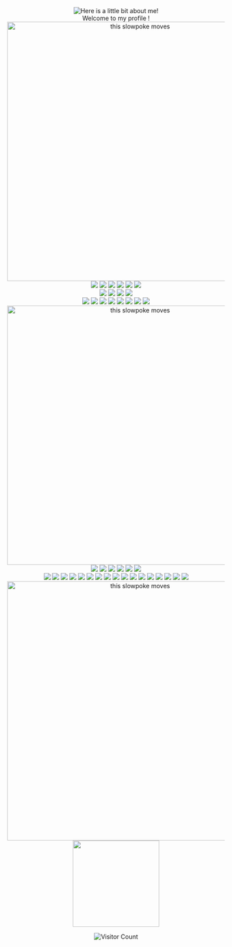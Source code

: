 
<div align="center">
<img src="https://raw.githubusercontent.com/AlexioShow/AlexioShow/master/Animation.gif" alt="Here is a little bit about me!">

<br>
<center>
Welcome to my profile !
<br/>
<center><img src="https://pa1.narvii.com/7630/48f84e1533414c42a803b2e88cd257611a669f1br1-320-1_hq.gif" alt="this slowpoke moves"  width="600" />
<div>
<center>
<img src="https://img.shields.io/badge/Windows-0078D6?style=for-the-badge&logo=windows&logoColor=white"/>
<img src="https://img.shields.io/badge/Windows%20xp-003399?style=for-the-badge&logo=windowsxp&logoColor=white"/>
<img src="https://img.shields.io/badge/Linux-FCC624?style=for-the-badge&logo=linux&logoColor=black"/>
<img src="https://img.shields.io/badge/Kali-268BEE?style=for-the-badge&logo=kalilinux&logoColor=white"/>
<img src="https://img.shields.io/badge/Tails%20-56347C?&style=for-the-badge&logo=tails&logoColor=white"/>
<img src="https://img.shields.io/badge/Android-3DDC84?style=for-the-badge&logo=android&logoColor=white"/>
</div>
<div>
<img src="https://img.shields.io/badge/Microsoft-0078D4?style=for-the-badge&logo=microsoft&logoColor=white"/>
<img src="https://img.shields.io/badge/Microsoft_Excel-217346?style=for-the-badge&logo=microsoft-excel&logoColor=white"/>
<img src="https://img.shields.io/badge/Microsoft_Word-2B579A?style=for-the-badge&logo=microsoft-word&logoColor=white"/>
<img src="https://img.shields.io/badge/Microsoft_PowerPoint-B7472A?style=for-the-badge&logo=microsoft-powerpoint&logoColor=white"/>
</div>
<div>
<img src="https://img.shields.io/badge/css3-%231572B6.svg?style=for-the-badge&logo=css3&logoColor=white"/>
<img src="https://img.shields.io/badge/html5-%23E34F26.svg?style=for-the-badge&logo=html5&logoColor=white"/>
<img src="https://img.shields.io/badge/java-%23ED8B00.svg?style=for-the-badge&logo=java&logoColor=white"/>
<img src="https://img.shields.io/badge/markdown-%23000000.svg?style=for-the-badge&logo=markdown&logoColor=white"/>
<img src="https://img.shields.io/badge/python-3670A0?style=for-the-badge&logo=python&logoColor=ffdd54"/>
<img src="https://img.shields.io/badge/mysql-%2300f.svg?style=for-the-badge&logo=mysql&logoColor=white"/>
<img src="https://img.shields.io/badge/php-%23777BB4.svg?style=for-the-badge&logo=php&logoColor=white"/>
<img src="https://camo.githubusercontent.com/cbf076468b5392bc2d28d5b70841d3664279363b832a6465eb8b339098c052f2/68747470733a2f2f696d672e736869656c64732e696f2f7374617469632f76313f7374796c653d666f722d7468652d6261646765266d6573736167653d57696e646f77732b5465726d696e616c26636f6c6f723d344434443444266c6f676f3d57696e646f77732b5465726d696e616c266c6f676f436f6c6f723d464646464646266c6162656c3d"/>
</div>
<div>
<center>

<center><img src="https://pa1.narvii.com/7630/48f84e1533414c42a803b2e88cd257611a669f1br1-320-1_hq.gif" alt="this slowpoke moves"  width="600" />
<center>
</div>
<div>
<img src="https://camo.githubusercontent.com/816a28a81b935f09bbe32600de30a1c29ea2bbc63b932eaeb7c00d2726e22971/68747470733a2f2f696d672e736869656c64732e696f2f7374617469632f76313f7374796c653d666f722d7468652d6261646765266d6573736167653d537465616d26636f6c6f723d303030303030266c6f676f3d537465616d266c6f676f436f6c6f723d464646464646266c6162656c3d"/>
<img src="https://camo.githubusercontent.com/eb98e37195d2519517b6583093cf9d99799750ad02a4a6551e383c786c675c44/68747470733a2f2f696d672e736869656c64732e696f2f7374617469632f76313f7374796c653d666f722d7468652d6261646765266d6573736167653d54616d7065726d6f6e6b657926636f6c6f723d303034383542266c6f676f3d54616d7065726d6f6e6b6579266c6f676f436f6c6f723d464646464646266c6162656c3d"/>
<img src="https://camo.githubusercontent.com/3128e6ee7a783461e4b7f7ec7c7bc5caa589b18d78b134d25923c7d31aa3b924/68747470733a2f2f696d672e736869656c64732e696f2f7374617469632f76313f7374796c653d666f722d7468652d6261646765266d6573736167653d496e7465726e65742b4172636869766526636f6c6f723d363636363636266c6f676f3d496e7465726e65742b41726368697665266c6f676f436f6c6f723d464646464646266c6162656c3d"/>
<img src="https://camo.githubusercontent.com/cf69702dbc1e751944b4837ef245c30cefb8aa77a83605dfd80b4b6eef3dcd95/68747470733a2f2f696d672e736869656c64732e696f2f7374617469632f76313f7374796c653d666f722d7468652d6261646765266d6573736167653d476f6f676c652b506c617926636f6c6f723d343134313431266c6f676f3d476f6f676c652b506c6179266c6f676f436f6c6f723d464646464646266c6162656c3d"/>
<img src="https://img.shields.io/badge/3DS-D12228?style=for-the-badge&logo=nintendo-3ds&logoColor=white"/>
<img src="https://camo.githubusercontent.com/0e86f1762fab93430da0825c20352b3cb424a65f9daa1a6073e3022a94c6dbef/68747470733a2f2f696d672e736869656c64732e696f2f7374617469632f76313f7374796c653d666f722d7468652d6261646765266d6573736167653d4d6963726f736f66742b417a75726526636f6c6f723d303037384434266c6f676f3d4d6963726f736f66742b417a757265266c6f676f436f6c6f723d464646464646266c6162656c3d"/>
</div>
<div>
<center>
<img src="https://img.shields.io/badge/Switch-E60012?style=for-the-badge&logo=nintendo-switch&logoColor=white"/>
<img src="https://camo.githubusercontent.com/b3fa58846c40b3da3dc9f94d9842ee6d311ce022b4ebb34d98b5a3aff2d4b90c/68747470733a2f2f696d672e736869656c64732e696f2f7374617469632f76313f7374796c653d666f722d7468652d6261646765266d6573736167653d4e6f746570616425324225324226636f6c6f723d323232323232266c6f676f3d4e6f7465706164253242253242266c6f676f436f6c6f723d393045353941266c6162656c3d"/>
<img src="https://camo.githubusercontent.com/44f7605d83a5e4bc3e617ecca5d5a5459b09dfe718882a6f6cd30eacad21a2d2/68747470733a2f2f696d672e736869656c64732e696f2f7374617469632f76313f7374796c653d666f722d7468652d6261646765266d6573736167653d4e756b6526636f6c6f723d303030303030266c6f676f3d4e756b65266c6f676f436f6c6f723d464646464646266c6162656c3d"/>
<img src="https://camo.githubusercontent.com/ec42014d6eae5c82f67abd23e1f28cd720752b709f53bbc6e76a68f1062c8ba7/68747470733a2f2f696d672e736869656c64732e696f2f7374617469632f76313f7374796c653d666f722d7468652d6261646765266d6573736167653d52696f742b47616d657326636f6c6f723d443332393336266c6f676f3d52696f742b47616d6573266c6f676f436f6c6f723d464646464646266c6162656c3d"/>
<img src="https://camo.githubusercontent.com/9588247fc2187a6e5f61855be0d657dd5804b8161e5e35647d3b14458350fedf/68747470733a2f2f696d672e736869656c64732e696f2f7374617469632f76313f7374796c653d666f722d7468652d6261646765266d6573736167653d536f757263652b456e67696e6526636f6c6f723d323232323232266c6f676f3d536f757263652b456e67696e65266c6f676f436f6c6f723d463739413130266c6162656c3d"/>
<img src="https://camo.githubusercontent.com/f63f025c4f4797f4e0cf1904d1c87d02179a369b11948d5023af396d30dcad7b/68747470733a2f2f696d672e736869656c64732e696f2f7374617469632f76313f7374796c653d666f722d7468652d6261646765266d6573736167653d53706f7469667926636f6c6f723d314442393534266c6f676f3d53706f74696679266c6f676f436f6c6f723d464646464646266c6162656c3d"/>
<img src="https://camo.githubusercontent.com/9bbd418eba4e5ca72da9663efab9d832ebec5e1b1141c6edad4fdb618e262958/68747470733a2f2f696d672e736869656c64732e696f2f7374617469632f76313f7374796c653d666f722d7468652d6261646765266d6573736167653d596f755475626526636f6c6f723d464630303030266c6f676f3d596f7554756265266c6f676f436f6c6f723d464646464646266c6162656c3d"/>
<img src="https://camo.githubusercontent.com/23bb4e71e4409b5498871efae51b4ad0cb57df3498392d05880833824945345e/68747470733a2f2f696d672e736869656c64732e696f2f7374617469632f76313f7374796c653d666f722d7468652d6261646765266d6573736167653d53796e6f6c6f677926636f6c6f723d323232323232266c6f676f3d53796e6f6c6f6779266c6f676f436f6c6f723d423542354236266c6162656c3d"/>
<img src="https://camo.githubusercontent.com/c49cd07b3c131aa7818be7141d231f45489f2cfd70f50bf5d2db8098b444320e/68747470733a2f2f696d672e736869656c64732e696f2f7374617469632f76313f7374796c653d666f722d7468652d6261646765266d6573736167653d53706565647465737426636f6c6f723d313431353236266c6f676f3d537065656474657374266c6f676f436f6c6f723d464646464646266c6162656c3d"/>
<img src="https://camo.githubusercontent.com/867806e3499043637537f7545d3799b6ee08303b820e6e5a6a1b602597b15e98/68747470733a2f2f696d672e736869656c64732e696f2f7374617469632f76313f7374796c653d666f722d7468652d6261646765266d6573736167653d53616e4469736b26636f6c6f723d454431433234266c6f676f3d53616e4469736b266c6f676f436f6c6f723d464646464646266c6162656c3d"/>
<img src="https://camo.githubusercontent.com/56ad1f995d0ccd90d91081e17d92bb168400235da60a32e2b609b3751dd592d0/68747470733a2f2f696d672e736869656c64732e696f2f7374617469632f76313f7374796c653d666f722d7468652d6261646765266d6573736167653d53616d73756e6726636f6c6f723d313432384130266c6f676f3d53616d73756e67266c6f676f436f6c6f723d464646464646266c6162656c3d"/>
<img src="https://camo.githubusercontent.com/f0aa0aee94db54a325cc1b7431b49e523765dd89ec00b33f1895b10414311c73/68747470733a2f2f696d672e736869656c64732e696f2f7374617469632f76313f7374796c653d666f722d7468652d6261646765266d6573736167653d4e616d65636865617026636f6c6f723d444533373233266c6f676f3d4e616d656368656170266c6f676f436f6c6f723d464646464646266c6162656c3d"/>
<img src="https://camo.githubusercontent.com/4ce74ae47abfb3d04486df10b01afaac186399327affc88433ec4cb9916f7aea/68747470733a2f2f696d672e736869656c64732e696f2f7374617469632f76313f7374796c653d666f722d7468652d6261646765266d6573736167653d4c6f67697465636826636f6c6f723d323232323232266c6f676f3d4c6f676974656368266c6f676f436f6c6f723d303042384643266c6162656c3d"/>
<img src="https://camo.githubusercontent.com/32de3d6ae0d152d74e6672352d26fa61f265b2bddbca55655b4c413a97c17385/68747470733a2f2f696d672e736869656c64732e696f2f7374617469632f76313f7374796c653d666f722d7468652d6261646765266d6573736167653d496e7374616772616d26636f6c6f723d453434303546266c6f676f3d496e7374616772616d266c6f676f436f6c6f723d464646464646266c6162656c3d"/>
<img src="https://camo.githubusercontent.com/45d9685ea378d640c09a7027a74dbe84169ab88fa5656f5286030e4d525ec7ba/68747470733a2f2f696d672e736869656c64732e696f2f7374617469632f76313f7374796c653d666f722d7468652d6261646765266d6573736167653d47616d652b4a6f6c7426636f6c6f723d323232323232266c6f676f3d47616d652b4a6f6c74266c6f676f436f6c6f723d434346463030266c6162656c3d"/>
<img src="https://camo.githubusercontent.com/18a7283a76635d28c5b21de988e572b586936d983e06b25f42693e1dc86c9425/68747470733a2f2f696d672e736869656c64732e696f2f7374617469632f76313f7374796c653d666f722d7468652d6261646765266d6573736167653d436f727361697226636f6c6f723d303030303030266c6f676f3d436f7273616972266c6f676f436f6c6f723d464646464646266c6162656c3d"/>
<img src="https://camo.githubusercontent.com/5b6fcdd99259a5966ac497f58d471fe5a4cda2eb87848d410fe0d9698a5330a9/68747470733a2f2f696d672e736869656c64732e696f2f7374617469632f76313f7374796c653d666f722d7468652d6261646765266d6573736167653d4153555326636f6c6f723d303030303030266c6f676f3d41535553266c6f676f436f6c6f723d464646464646266c6162656c3d"/>
<center><img src="https://pa1.narvii.com/7630/48f84e1533414c42a803b2e88cd257611a669f1br1-320-1_hq.gif" alt="this slowpoke moves"  width="600" />
<center>
<div>
<img src="https://camo.githubusercontent.com/3f1567cfe7e25f0bccab42299f42b991a42fa5ae81e6e024cae00182e16d8ffc/68747470733a2f2f696d672e736869656c64732e696f2f7374617469632f76313f7374796c653d666f722d7468652d6261646765266d6573736167653d346368616e26636f6c6f723d303036363030266c6f676f3d346368616e266c6f676f436f6c6f723d464646464646266c6162656c3d" width="200"/>
</div>

  ![Visitor Count](https://visitor-badge.glitch.me/badge?page_id=AlexioShow)
